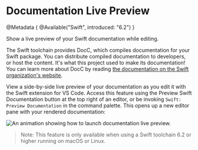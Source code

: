 # Documentation Live Preview

@Metadata {
    @Available("Swift", introduced: "6.2")
}

Show a live preview of your Swift documentation while editing.


The Swift toolchain provides DocC, which compiles documentation for your Swift package. You can distribute compiled documentation to developers, or host the content. It's what this project used to make its documentation! You can learn more about DocC by reading [the documentation on the Swift organization's website](https://www.swift.org/documentation/docc/).

View a side-by-side live preview of your documentation as you edit it with the Swift extension for VS Code.
Access this feature using the Preview Swift Documentation button at the top right of an editor, or be invoking `Swift: Preview Documentation` in the command palette.
 This opens up a new editor pane with your rendered documentation:

![An animation showing how to launch documentation live preview.](docc-live-preview.gif)

> Note: This feature is only available when using a Swift toolchain 6.2 or higher running on macOS or Linux.

